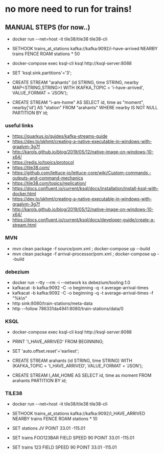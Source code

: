# no more need to run for trains!

## MANUAL STEPS (for now..)
* docker run --net=host -it tile38/tile38 tile38-cli
* SETHOOK trains_at_stations kafka://kafka:9092/i-have-arrived NEARBY trains FENCE ROAM stations * 50

* docker-compose exec ksql-cli ksql http://ksql-server:8088
* SET 'ksql.sink.partitions'='3';
* CREATE STREAM "arahants" (id STRING, time STRING, nearby MAP<STRING,STRING>) WITH (KAFKA_TOPIC = 'i-have-arrived', VALUE_FORMAT = 'JSON');
* CREATE STREAM "i-am-home" AS SELECT id, time as "moment", nearby['id'] AS "station" FROM "arahants" WHERE nearby IS NOT NULL PARTITION BY id;


### useful links
* https://quarkus.io/guides/kafka-streams-guide
* https://dev.to/skhmt/creating-a-native-executable-in-windows-with-graalvm-3g7f
* http://karols.github.io/blog/2019/05/12/native-image-on-windows-10-x64/
* https://redis.io/topics/protocol
* https://tile38.com/
* https://github.com/lettuce-io/lettuce-core/wiki/Custom-commands,-outputs-and-command-mechanics
* https://tile38.com/topics/replication/
* https://docs.confluent.io/current/ksql/docs/installation/install-ksql-with-docker.html 
* https://dev.to/skhmt/creating-a-native-executable-in-windows-with-graalvm-3g7f
* http://karols.github.io/blog/2019/05/12/native-image-on-windows-10-x64/
* https://docs.confluent.io/current/ksql/docs/developer-guide/create-a-stream.html

### MVN 
* mvn clean package -f source/pom.xml ; docker-compose up --build
* mvn clean package -f arrival-processor/pom.xml ; docker-compose up --build


### debezium
* docker run --tty --rm -i --network ks debezium/tooling:1.0
* kafkacat -b kafka:9092 -C -o beginning -q -t average-arrival-times
* kafkacat -b kafka:9092 -C -o beginning -q -t average-arrival-times -f "%k\n"
* http sink:8080/train-stations/meta-data
* http --follow 786331da4941:8080/train-stations/data/0

 
### KSQL
* docker-compose exec ksql-cli ksql http://ksql-server:8088

* PRINT 'I_HAVE_ARRIVED' FROM BEGINNING;

* SET 'auto.offset.reset'='earliest';
* CREATE STREAM arahants (id STRING, time STRING) WITH (KAFKA_TOPIC = 'I_HAVE_ARRIVED', VALUE_FORMAT = 'JSON');
* CREATE STREAM I_AM_HOME AS SELECT id, time as moment FROM arahants PARTITION BY id;


### TILE38
* docker run --net=host -it tile38/tile38 tile38-cli
* SETHOOK trains_at_stations kafka://kafka:9092/I_HAVE_ARRIVED NEARBY trains FENCE ROAM stations * 10

* SET stations JV POINT 33.01 -115.01
* SET trains FOO123BAR FIELD SPEED 90 POINT 33.01 -115.01

* SET trains 123 FIELD SPEED 90 POINT 33.01 -115.01
